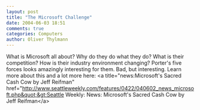 ```yaml
---
layout: post
title: "The Microsoft Challenge"
date: 2004-06-03 18:51
comments: true
categories: Computers
author: Oliver Thylmann
---
```



What is Microsoft all about? Why do they do what they do? What is their competition? How is their industry environment changing? Porter's five forces looks amazingly interesting for them. Bad, but interesting. Learn more about this and a lot more here: &lt;a title=&quot;news:Microsoft's Sacred Cash Cow by Jeff Reifman&quot; href=&quot;http://www.seattleweekly.com/features/0422/040602_news_microsoft.php&quot;&gt;Seattle Weekly: News: Microsoft's Sacred Cash Cow by Jeff Reifman&lt;/a&gt;


